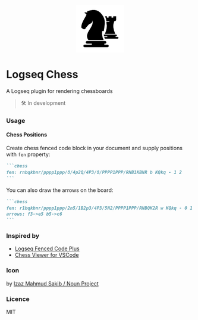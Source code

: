 <p align="center" width="100%">
    <img src="https://github.com/r8/logseq-chess/raw/main/icon.png" alt="logseq-chess">
</p>

# Logseq Chess

A Logseq plugin for rendering chessboards

> 🛠 In development

### Usage

#### Chess Positions

Create chess fenced code block in your document and supply positions with `fen` property:

````markdown
```chess
fen: rnbqkbnr/pppp1ppp/8/4p2Q/4P3/8/PPPP1PPP/RNB1KBNR b KQkq - 1 2
```
````

You can also draw the arrows on the board:

````markdown
```chess
fen: r1bqkbnr/pppp1ppp/2n5/1B2p3/4P3/5N2/PPPP1PPP/RNBQK2R w KQkq - 0 1
arrows: f3->e5 b5->c6
```
````

### Inspired by

- [Logseq Fenced Code Plus](https://github.com/xyhp915/logseq-fenced-code-plus)
- [Chess Viewer for VSCode](https://github.com/eronnen/vscode-markdown-chess)

### Icon

by [Izaz Mahmud Sakib / Noun Project](https://thenounproject.com/icon/chess-knight-4208923/)

### Licence

MIT
